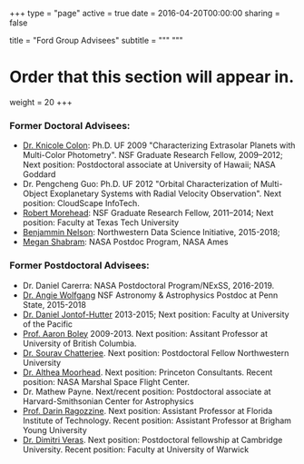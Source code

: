 +++
type = "page"
active = true
date = 2016-04-20T00:00:00
sharing = false

title = "Ford Group Advisees"
subtitle = """
"""

# Order that this section will appear in.
weight = 20
+++


### Former Doctoral Advisees:
* [Dr. Knicole Colon](https://www.linkedin.com/pub/knicole-colon/66/373/907): Ph.D. UF 2009 "Characterizing Extrasolar Planets with Multi-Color Photometry".  NSF Graduate Research Fellow, 2009–2012; Next position:  Postdoctoral associate at University of Hawaii; NASA Goddard 
* Dr. Pengcheng Guo: Ph.D. UF 2012 "Orbital Characterization of Multi-Object Exoplanetary Systems with Radial Velocity Observation".  Next position: CloudScape InfoTech.
* [Robert Morehead](http://www.personal.psu.edu/rcm242/):  NSF Graduate Research Fellow, 2011–2014; Next position:  Faculty at Texas Tech University  
* [Benjammin Nelson](https://plus.google.com/112479333397165799367/posts):  Northwestern Data Science Initiative, 2015-2018; 
* [Megan Shabram](http://astro.psu.edu/people/mus336): NASA Postdoc Program, NASA Ames

### Former Postdoctoral Advisees:
* Dr. Daniel Carerra: NASA Postdoctoral Program/NExSS, 2016-2019.
* [Dr. Angie Wolfgang](https://sites.psu.edu/awolfgang/)  NSF Astronomy & Astrophysics Postdoc at Penn State, 2015-2018
* [Dr. Daniel Jontof-Hutter](https://www.linkedin.com/pub/daniel-jontof-hutter/8/42a/528) 2013-2015; Next position:  Faculty at University of the Pacific
* [Prof. Aaron Boley](http://www.aaroncboley.net/) 2009-2013.  Next position: Assitant Professor at University of British Columbia.
* [Dr. Sourav Chatterjee](http://www.astro.ufl.edu/~s.chatterjee/Welcome.html).  Next position:  Postdoctoral Fellow Northwestern University
* [Dr. Althea Moorhead](https://www.linkedin.com/pub/althea-moorhead/49/597/536).  Next position: Princeton Consultants.  Recent position:  NASA Marshal Space Flight Center.
* Dr. Mathew Payne.  Next/recent position: Postdoctoral associate at Harvard-Smithsonian Center for Astrophysics
* [Prof. Darin Ragozzine](http://www.astro.fit.edu/).  Next position:  Assistant Professor at Florida Institute of Technology.   Recent position:  Assistant Professor at Brigham Young University
* [Dr. Dimitri Veras](http://dimitriveras.com/).  Next position:  Postdoctoral fellowship at Cambridge University.  Recent position:  Faculty at University of Warwick



